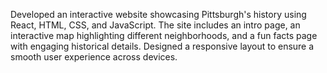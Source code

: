 Developed an interactive website showcasing Pittsburgh's history using React, HTML, CSS, and JavaScript. The site includes an intro page, an interactive map highlighting different neighborhoods, and a fun facts page with engaging historical details. Designed a responsive layout to ensure a smooth user experience across devices.
